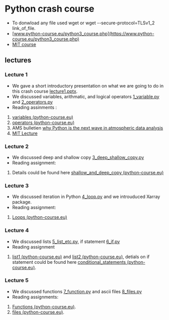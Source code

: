 # Python crash course
- To donwload any file used wget or wget --secure-protocol=TLSv1_2 link_of_file.
- [www.python-course.eu/python3_course.php](https://www.python-course.eu/python3_course.php)
- [MIT course](https://ocw.mit.edu/courses/electrical-engineering-and-computer-science/6-189-a-gentle-introduction-to-programming-using-python-january-iap-2011/readings/)

## lectures 
### Lecture 1
- We gave a short introductory presentation on what we are going to do in this crash course [lecture1.pptx](lectures/lecture1.pptx). 
- We discussed variables, arithmatic, and logical operators [1_variable.py](1_variable.py) and [2_operators.py](2_operators.py)
- Reading assinments : 
1. [variables (python-course.eu)](https://python-course.eu/python-tutorial/data-types-and-variables.php) 
2. [operators (python-course.eu)](https://python-course.eu/python-tutorial/operators.php)
3. AMS bulletien [why Python is the next wave in atmospheric data analysis](lectures/why_python_is_the_next_wave_in_earth_sciences_computing.pdf)  
4. [MIT Lecture](https://www.greenteapress.com/thinkpython/thinkCSpy/html/chap02.html)
### Lecture 2
- We discussed deep and shallow copy [3_deep_shallow_copy.py](lectures/3_deep_shallow_copy.py)
- Reading assignment:
1. Details could be found here [shallow_and_deep_copy (python-course.eu)](https://python-course.eu/python-tutorial/shallow-and-deep-copy.php)
### Lecture 3
- We discussed iteration in Python [4_loop.py](4_loop.py) and we introuduced Xarray package.
- Reading assignment:
1. [Loops (python-course.eu)](https://python-course.eu/python-tutorial/for-loop.php)
### Lecture 4
- We discussed lists [5_list_etc.py](5_list_etc.py), if statement [6_if.py](6_if.py) 
- Reading assignment
1. [list1 (python-course.eu)](https://python-course.eu/python-tutorial/sequential-data-types.php) and [list2 (python-course.eu)](https://python-course.eu/python-tutorial/list-manipulation.php), detials on if statement could be found here [conditional_statements (python-course.eu)](https://python-course.eu/python-tutorial/conditional-statements.php). 

### Lecture 5
- We discussed functions [7_function.py](7_function.py) and ascii files [8_files.py](8_files.py)
- Reading assignments:
1. [Functions (python-course.eu)](https://python-course.eu/python-tutorial/functions.php).
2. [files (python-course.eu)](https://python-course.eu/python-tutorial/file-management.php).


